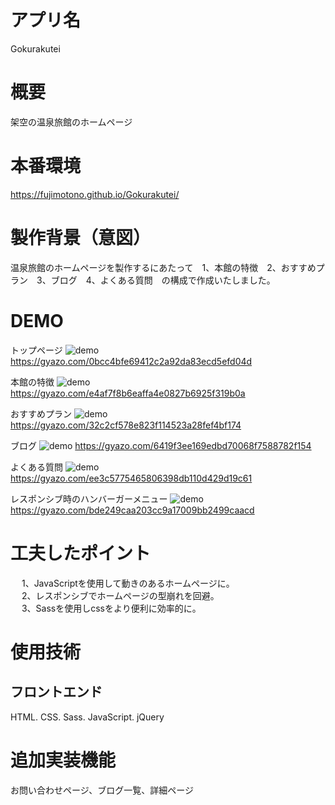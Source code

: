 # アプリ名　
 Gokurakutei

# 概要　
 架空の温泉旅館のホームページ

# 本番環境
 https://fujimotono.github.io/Gokurakutei/

# 製作背景（意図）　
 温泉旅館のホームページを製作するにあたって　1、本館の特徴　2、おすすめプラン　3、ブログ　4、よくある質問　の構成で作成いたしました。 
 
# DEMO

トップページ
![demo](https://gyazo.com/0bcc4bfe69412c2a92da83ecd5efd04d/raw)
 https://gyazo.com/0bcc4bfe69412c2a92da83ecd5efd04d
 
本館の特徴
![demo](https://gyazo.com/e4af7f8b6eaffa4e0827b6925f319b0a/raw)
https://gyazo.com/e4af7f8b6eaffa4e0827b6925f319b0a

おすすめプラン
![demo](https://gyazo.com/32c2cf578e823f114523a28fef4bf174/raw)
https://gyazo.com/32c2cf578e823f114523a28fef4bf174

ブログ
![demo](https://gyazo.com/6419f3ee169edbd70068f7588782f154/raw)
https://gyazo.com/6419f3ee169edbd70068f7588782f154
 
よくある質問
 ![demo](https://gyazo.com/ee3c5775465806398db110d429d19c61/raw)
 https://gyazo.com/ee3c5775465806398db110d429d19c61
 
レスポンシブ時のハンバーガーメニュー
 ![demo](https://gyazo.com/bde249caa203cc9a17009bb2499caacd/raw)
 https://gyazo.com/bde249caa203cc9a17009bb2499caacd

# 工夫したポイント　
 　 1、JavaScriptを使用して動きのあるホームページに。<br>　
 2、レスポンシブでホームページの型崩れを回避。<br>　
 3、Sassを使用しcssをより便利に効率的に。
 
# 使用技術　
## フロントエンド
 HTML. CSS. Sass. JavaScript. jQuery 

# 追加実装機能　
 お問い合わせページ、ブログ一覧、詳細ページ
 
 
 

  
  
  
　
